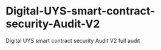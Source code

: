 # Digital-UYS-smart-contract-security-Audit-V2
Digital UYS smart contract security Audit V2 full audit
